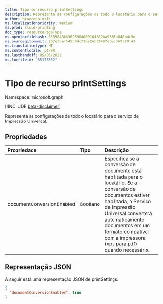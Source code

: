 ```yaml
---
title: Tipo de recurso printSettings
description: Representa as configurações de todo o locatário para o serviço de Impressão Universal.
author: braedenp-msft
ms.localizationpriority: medium
ms.prod: cloud-printing
doc_type: resourcePageType
ms.openlocfilehash: 0339843083695904080104882ba9385a840b4c9e
ms.sourcegitcommit: 267e3baf545c8dc71ba2ab69497e3ec369379f43
ms.translationtype: MT
ms.contentlocale: pt-BR
ms.lasthandoff: 05/03/2022
ms.locfileid: "65176652"
---
```

# <a name="printsettings-resource-type"></a>Tipo de recurso printSettings

Namespace: microsoft.graph

[!INCLUDE [beta-disclaimer](../../includes/beta-disclaimer.md)]

Representa as configurações de todo o locatário para o serviço de Impressão Universal.

## <a name="properties"></a>Propriedades
| Propriedade     | Tipo        | Descrição |
|:-------------|:------------|:------------|
|documentConversionEnabled|Booliano|Especifica se a conversão de documento está habilitada para o locatário. Se a conversão de documentos estiver habilitada, o Serviço de Impressão Universal converterá automaticamente documentos em um formato compatível com a impressora (xps para pdf) quando necessário.|

## <a name="json-representation"></a>Representação JSON

A seguir está uma representação JSON de printSettings.
<!-- {
  "blockType": "resource",
  "optionalProperties": [

  ],
  "@odata.type": "microsoft.graph.printSettings"
}-->

```json
{
  "documentConversionEnabled": true
}
```


